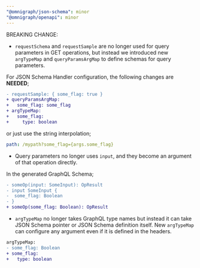 ```yaml
---
"@omnigraph/json-schema": minor
"@omnigraph/openapi": minor
---
```


BREAKING CHANGE:

- `requestSchema` and `requestSample` are no longer used for query parameters in GET operations, but instead we introduced new `argTypeMap` and `queryParamsArgMap` to define schemas for query parameters.

For JSON Schema Handler configuration, the following changes are **NEEDED**;
```diff
- requestSample: { some_flag: true }
+ queryParamsArgMap:
+   some_flag: some_flag
+ argTypeMap:
+   some_flag:
+     type: boolean
```

or just use the string interpolation;
```yaml
path: /mypath?some_flag={args.some_flag}
```

- Query parameters no longer uses `input`, and they become an argument of that operation directly.

In the generated GraphQL Schema;
```diff
- someOp(input: SomeInput): OpResult
- input SomeInput {
-  some_flag: Boolean
- }
+ someOp(some_flag: Boolean): OpResult
```

- `argTypeMap` no longer takes GraphQL type names but instead it can take JSON Schema pointer or JSON Schema definition itself. New `argTypeMap` can configure any argument even if it is defined in the headers.

```diff
argTypeMap:
- some_flag: Boolean
+ some_flag:
+   type: boolean
```
